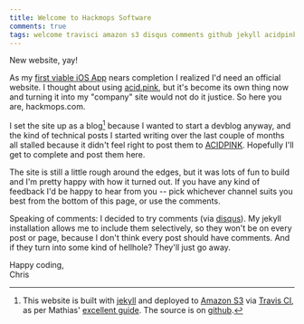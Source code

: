 ```yaml
---
title: Welcome to Hackmops Software
comments: true
tags: welcome travisci amazon s3 disqus comments github jekyll acidpink aws
---
```


New website, yay!

<!-- break -->

As my [first viable iOS App]({{site.base_url}}/projects/hmensaplus/) nears completion I realized I'd need an official website. I thought about using [acid.pink][], but it's become its own thing now and turning it into my "company" site would not do it justice. So here you are, hackmops.com.

I set the site up as a blog[^blog] because I wanted to start a devblog anyway, and the kind of technical posts I started writing over the last couple of months all stalled because it didn't feel right to post them to [ACIDPINK][acid.pink]. Hopefully I'll get to complete and post them here.

The site is still a little rough around the edges, but it was lots of fun to build and I'm pretty happy with how it turned out. If you have any kind of feedback I'd be happy to hear from you -- pick whichever channel suits you best from the bottom of this page, or use the comments.

Speaking of comments: I decided to try comments (via [disqus][]). My jekyll installation allows me to include them selectively, so they won't be on every post or page, because I don't think every post should have comments. And if they turn into some kind of hellhole? They'll just go away.

Happy coding,<br />
Chris

[^blog]: This website is built with [jekyll][] and deployed to [Amazon S3][s3] via [Travis CI][], as per Mathias' [excellent guide](http://www.paperplanes.de/2013/8/13/deploying-your-jekyll-blog-to-s3-with-travis-ci.html). The source is on [github][].

[acid.pink]: http://acid.pink
[Travis CI]: https://travis-ci.org/chrifpa/hackmopscom
[s3]: http://aws.amazon.com/s3/
[jekyll]: jekyllrb.com
[github]: https://github.com/chrifpa/hackmopscom
[disqus]: https://disqus.com
